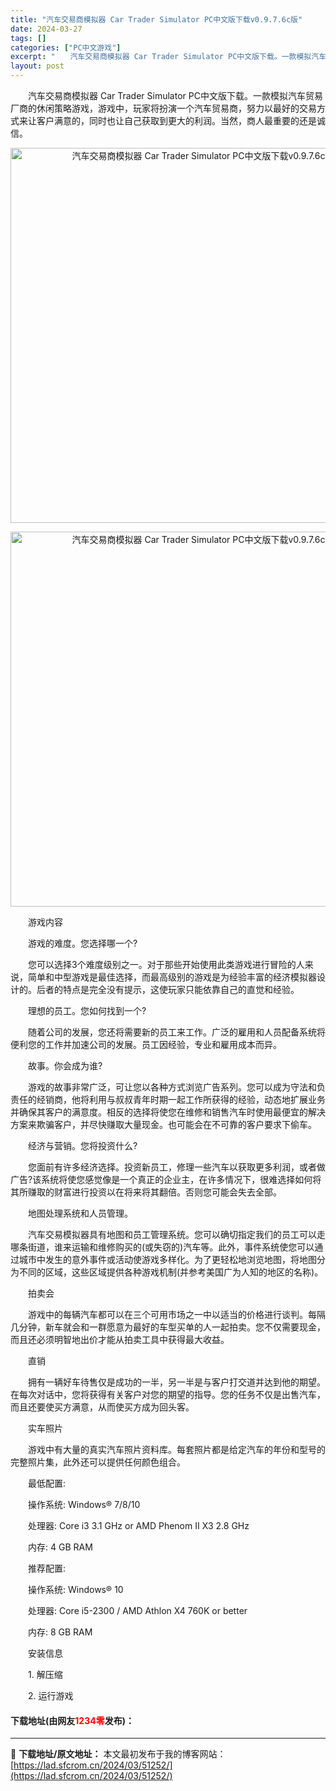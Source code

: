 ```yaml
---
title: "汽车交易商模拟器 Car Trader Simulator PC中文版下载v0.9.7.6c版"
date: 2024-03-27
tags: []
categories: ["PC中文游戏"]
excerpt: "　　汽车交易商模拟器 Car Trader Simulator PC中文版下载。一款模拟汽车贸易厂商的休闲策略游戏，游戏中，玩家将扮演一个汽车贸易商，努力以最好的交易方式来让客户满意的，同时也让自己获取到更大的利润。当然，商人最重要的还是诚信。 　　游戏内容 　　游戏的难度。您选择哪一个? 　　您可&hellip;"
layout: post
---
```


 <p>　　汽车交易商模拟器 Car Trader Simulator PC中文版下载。一款模拟汽车贸易厂商的休闲策略游戏，游戏中，玩家将扮演一个汽车贸易商，努力以最好的交易方式来让客户满意的，同时也让自己获取到更大的利润。当然，商人最重要的还是诚信。</p> <p align="center"><img align="" border="0" src="https://lad.sfcrom.cn/wp-content/uploads/2024/03/20240327_6603a99d3ad1b.webp" width="600" alt="汽车交易商模拟器 Car Trader Simulator PC中文版下载v0.9.7.6c版" /></p> <p align="center"><img align="" border="0" src="https://lad.sfcrom.cn/wp-content/uploads/2024/03/20240327_6603a99da0b50.webp" width="600" alt="汽车交易商模拟器 Car Trader Simulator PC中文版下载v0.9.7.6c版" /></p> <p>　　游戏内容</p> <p>　　游戏的难度。您选择哪一个?</p> <p>　　您可以选择3个难度级别之一。对于那些开始使用此类游戏进行冒险的人来说，简单和中型游戏是最佳选择，而最高级别的游戏是为经验丰富的经济模拟器设计的。后者的特点是完全没有提示，这使玩家只能依靠自己的直觉和经验。</p> <p>　　理想的员工。您如何找到一个?</p> <p>　　随着公司的发展，您还将需要新的员工来工作。广泛的雇用和人员配备系统将便利您的工作并加速公司的发展。员工因经验，专业和雇用成本而异。</p> <p>　　故事。你会成为谁?</p> <p>　　游戏的故事非常广泛，可让您以各种方式浏览广告系列。您可以成为守法和负责任的经销商，他将利用与叔叔青年时期一起工作所获得的经验，动态地扩展业务并确保其客户的满意度。相反的选择将使您在维修和销售汽车时使用最便宜的解决方案来欺骗客户，并尽快赚取大量现金。也可能会在不可靠的客户要求下偷车。</p> <p>　　经济与营销。您将投资什么?</p> <p>　　您面前有许多经济选择。投资新员工，修理一些汽车以获取更多利润，或者做广告?该系统将使您感觉像是一个真正的企业主，在许多情况下，很难选择如何将其所赚取的财富进行投资以在将来将其翻倍。否则您可能会失去全部。</p> <p>　　地图处理系统和人员管理。</p> <p>　　汽车交易模拟器具有地图和员工管理系统。您可以确切指定我们的员工可以走哪条街道，谁来运输和维修购买的(或失窃的)汽车等。此外，事件系统使您可以通过城市中发生的意外事件或活动使游戏多样化。为了更轻松地浏览地图，将地图分为不同的区域，这些区域提供各种游戏机制(并参考美国广为人知的地区的名称)。</p> <p>　　拍卖会</p> <p>　　游戏中的每辆汽车都可以在三个可用市场之一中以适当的价格进行谈判。每隔几分钟，新车就会和一群愿意为最好的车型买单的人一起拍卖。您不仅需要现金，而且还必须明智地出价才能从拍卖工具中获得最大收益。</p> <p>　　直销</p> <p>　　拥有一辆好车待售仅是成功的一半，另一半是与客户打交道并达到他的期望。在每次对话中，您将获得有关客户对您的期望的指导。您的任务不仅是出售汽车，而且还要使买方满意，从而使买方成为回头客。</p> <p>　　实车照片</p> <p>　　游戏中有大量的真实汽车照片资料库。每套照片都是给定汽车的年份和型号的完整照片集，此外还可以提供任何颜色组合。</p> <p>　　最低配置:</p> <p>　　操作系统: Windows&reg; 7/8/10</p> <p>　　处理器: Core i3 3.1 GHz or AMD Phenom II X3 2.8 GHz</p> <p>　　内存: 4 GB RAM</p> <p>　　推荐配置:</p> <p>　　操作系统: Windows&reg; 10</p> <p>　　处理器: Core i5-2300 / AMD Athlon X4 760K or better</p> <p>　　内存: 8 GB RAM</p> <p>　　安装信息</p> <p>　　1. 解压缩</p> <p>　　2. 运行游戏</p> <p><h4>下载地址(由网友<font color="red">1234零</font>发布)：</h4></p> 

---
📖 **下载地址/原文地址：** 本文最初发布于我的博客网站：[https://lad.sfcrom.cn/2024/03/51252/](https://lad.sfcrom.cn/2024/03/51252/)
